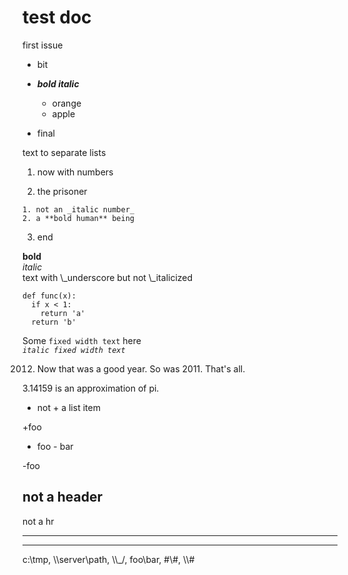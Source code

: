 #  test doc

first issue

  * bit

  * _**bold italic**_

    * orange
    * apple
  * final

text to separate lists

  1. now with numbers

  2. the prisoner

    1. not an _italic number_
    2. a **bold human** being
  3. end

**bold**  
_italic_  
text with \\_underscore but not \\_italicized  

    
    
    def func(x):
      if x < 1:
        return 'a'
      return 'b'
          

Some `fixed width text` here  
_`italic fixed width text`_

2012. Now that was a good year. So was 2011. That's all.

3.14159 is an approximation of pi.

+ not + a list item

+foo

- foo - bar

-foo

not a header  
--

not a hr  
  
---  
- - -

c:\tmp, \\\server\path, \\\\_/, foo\bar, \#\\\#, \\\\\#


